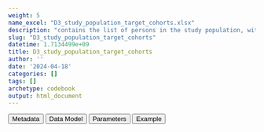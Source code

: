 ```yaml
---
weight: 5
name_excel: "D3_study_population_target_cohorts.xlsx"
description: "contains the list of persons in the study population, with study entry and exit dates, and entry and exit from all the cohorts for incidence/prevalence and for coverage"
slug: "D3_study_population_target_cohorts"
datetime: 1.7134499e+09
title: D3_study_population_target_cohorts
author: ''
date: '2024-04-18'
categories: []
tags: []
archetype: codebook
output: html_document
---
```


<script src="/rmarkdown-libs/core-js/shim.min.js"></script>
<script src="/rmarkdown-libs/react/react.min.js"></script>
<script src="/rmarkdown-libs/react/react-dom.min.js"></script>
<script src="/rmarkdown-libs/reactwidget/react-tools.umd.cjs"></script>
<script src="/rmarkdown-libs/htmlwidgets/htmlwidgets.js"></script>
<link href="/rmarkdown-libs/reactable/reactable.css" rel="stylesheet" />
<script src="/rmarkdown-libs/reactable-binding/reactable.js"></script>
<div class="tab">
<button class="tablinks" onclick="openCity(event, &#39;Metadata&#39;)" id="defaultOpen">Metadata</button>
<button class="tablinks" onclick="openCity(event, &#39;Data Model&#39;)">Data Model</button>
<button class="tablinks" onclick="openCity(event, &#39;Parameters&#39;)">Parameters</button>
<button class="tablinks" onclick="openCity(event, &#39;Example&#39;)">Example</button>
</div>
<div id="Metadata" class="tabcontent">
<div id="htmlwidget-1" class="reactable html-widget" style="width:auto;height:600px;"></div>
<script type="application/json" data-for="htmlwidget-1">{"x":{"tag":{"name":"Reactable","attribs":{"data":{"medatata_name":["Name of the dataset","Content of the dataset","Unit of observation","Dataset where the list of UoOs is fully listed and with 1 record per UoO","How many observations per UoO","Variables capturing the UoO","Primary key","Parameters",null,null,null,null,null,null,null,null,null,null,null,null],"metadata_content":["D3_study_population_target_cohorts","contains the list of persons in the study population, with study entry and exit dates, and entry and exit from all the cohorts for incidence/prevalence and for coverage","a person in the study population",null,"1","person_id","person_id",null,null,null,null,null,null,null,null,null,null,null,null,null]},"columns":[{"id":"medatata_name","name":"medatata_name","type":"character"},{"id":"metadata_content","name":"metadata_content","type":"character"}],"sortable":false,"searchable":true,"pagination":false,"highlight":true,"bordered":true,"striped":true,"style":{"maxWidth":1800},"height":"600px","dataKey":"bbcd1d3c7852f7769d6345e151435715"},"children":[]},"class":"reactR_markup"},"evals":[],"jsHooks":[]}</script>
</div>
<div id="Data Model" class="tabcontent">
<div id="htmlwidget-2" class="reactable html-widget" style="width:auto;height:600px;"></div>
<script type="application/json" data-for="htmlwidget-2">{"x":{"tag":{"name":"Reactable","attribs":{"data":{"VarName":["person_id","spell_start_date","study_entry_date","study_exit_date","birth_date","birthyear","is_in_cohort_type_and_label","cohort_entry_date_cohort_type_and_label","cohort_exit_date_cohort_type_and_label","is_censored_in_cohort_type_and_label",null,null,null,null,null,null,null,null,null,null],"Description":["unique person identifier","date when the stdudy spell starts","start of the study period","end of the observation period",null,null,"whether the person enters the cohort cohort_type_and_label","date of entry in the cohort cohort_type_and_label","date of exit from the cohort cohort_type_and_label","whether the person exits the cohort before the natural end of the cohort",null,null,null,null,null,null,null,null,null,null],"Format":["character","date","date","date",null,null,null,null,null,null,null,null,null,null,null,null,null,null,null,null],"Vocabulary":["from cdm persons",null,null,null,null,null,null,null,null,null,null,null,null,null,null,null,null,null,null,null],"Parameters":[null,null,null,null,null,null,"cohort_type_and_label","cohort_type_and_label","cohort_type_and_label","cohort_type_and_label",null,null,null,null,null,null,null,null,null,null],"Notes and examples":[null,null,null,null,null,null,null,"it's missing if is_in_cohort_type_and_label == 0","it's missing if is_in_cohort_type_and_label == 0","it's missing if is_in_cohort_type_and_label == 0",null,null,null,null,null,null,null,null,null,null],"Source tables and variables":["D4_study_population","D4_study_population","D4_study_population","D4_study_population","D3_PERSONS",null,null,null,null,null,null,null,null,null,null,null,null,null,null,null],"Retrieved":["yes","yes","yes","yes","yes",null,null,null,null,null,null,null,null,null,null,null,null,null,null,null],"Calculated":[null,null,null,null,null,null,null,null,null,null,null,null,null,null,null,null,null,null,null,null],"Algorithm_id":[null,null,null,null,null,null,null,null,null,null,null,null,null,null,null,null,null,null,null,null],"Rule":[null,null,null,null,null,null,"for birth cohorts: the person is in the cohort if birth_date is between study_entry_date and study_exit_date\r\nfor adolescence: the person is in the cohort if the ninth birthday is between study_entry_date and study_exit_date\r\nfor seasonalXXX: the person is in the cohort if 1st september XXXX is between study_entry_date and study_exit_date\r\nforcovid_vacc: the person is in the cohort if 1st december 2020 is between study_entry_date and study_exit_date\r\n","for birth cohorts: birth_date\r\nfor adolescence: ninth birthday \r\nfor seasonalXXX: september (???) XXXX \r\nfor covid_vacc: 1st december 2020","for birth cohorts: for birthYY, exit date is earliest between the date they turn XX months old and study_exit_date\r\nfor adolescence: exit date is earliest between the date they turn 16 years old and study_exit_date\r\nfor seasonalXXX: exit date is earliest between end of season 30th april XXXX and study_exit_date\r\nfor covid_vacc: study_exit_date",null,null,null,null,null,null,null,null,null,null,null]},"columns":[{"id":"VarName","name":"VarName","type":"character"},{"id":"Description","name":"Description","type":"character"},{"id":"Format","name":"Format","type":"character"},{"id":"Vocabulary","name":"Vocabulary","type":"character"},{"id":"Parameters","name":"Parameters","type":"character"},{"id":"Notes and examples","name":"Notes and examples","type":"character"},{"id":"Source tables and variables","name":"Source tables and variables","type":"character"},{"id":"Retrieved","name":"Retrieved","type":"character"},{"id":"Calculated","name":"Calculated","type":"logical"},{"id":"Algorithm_id","name":"Algorithm_id","type":"logical"},{"id":"Rule","name":"Rule","type":"character"}],"sortable":false,"searchable":true,"pagination":false,"highlight":true,"bordered":true,"striped":true,"style":{"maxWidth":1800},"height":"600px","dataKey":"a808e1a0de748a76debde08961d487e7"},"children":[]},"class":"reactR_markup"},"evals":[],"jsHooks":[]}</script>
</div>
<div id="Parameters" class="tabcontent">
<div id="htmlwidget-3" class="reactable html-widget" style="width:auto;height:600px;"></div>
<script type="application/json" data-for="htmlwidget-3">{"x":{"tag":{"name":"Reactable","attribs":{"data":{"parameter in the variable name":["cohort_type_and_label","cohort_type_and_label","cohort_type_and_label","cohort_type_and_label","cohort_type_and_label","cohort_type_and_label","cohort_type_and_label","cohort_type_and_label",null,null,null,null,null,null,null,null,null,null,null,null],"values":["birth12","birth15","birth24","adolescence","covid_vacc","seasonal2017","…","seasonal2023",null,null,null,null,null,null,null,null,null,null,null,null],"name of macro":["cohort_type_and_label","cohort_type_and_label","cohort_type_and_label","cohort_type_and_label","cohort_type_and_label","cohort_type_and_label","cohort_type_and_label","cohort_type_and_label",null,null,null,null,null,null,null,null,null,null,null,null],"assigned in step":["08_design_parameters","08_design_parameters","08_design_parameters","08_design_parameters","08_design_parameters","08_design_parameters","08_design_parameters","08_design_parameters",null,null,null,null,null,null,null,null,null,null,null,null]},"columns":[{"id":"parameter in the variable name","name":"parameter in the variable name","type":"character"},{"id":"values","name":"values","type":"character"},{"id":"name of macro","name":"name of macro","type":"character"},{"id":"assigned in step","name":"assigned in step","type":"character"}],"sortable":false,"searchable":true,"pagination":false,"highlight":true,"bordered":true,"striped":true,"style":{"maxWidth":1800},"height":"600px","dataKey":"897fffbd69c0e3984851fba9c6ecbf8b"},"children":[]},"class":"reactR_markup"},"evals":[],"jsHooks":[]}</script>
</div>
<div id="Example" class="tabcontent">
<div id="htmlwidget-4" class="reactable html-widget" style="width:auto;height:600px;"></div>
<script type="application/json" data-for="htmlwidget-4">{"x":{"tag":{"name":"Reactable","attribs":{"data":{"person_id":["P001","P002","P003",null,null,null,null,null,null,null,null,null,null,null,null,null,null,null,null,null],"spell_start_date":[20200101,20100101,19400101,"NA","NA","NA","NA","NA","NA","NA","NA","NA","NA","NA","NA","NA","NA","NA","NA","NA"],"study_entry_date":[20200101,20180101,20180101,"NA","NA","NA","NA","NA","NA","NA","NA","NA","NA","NA","NA","NA","NA","NA","NA","NA"],"study_exit_date":[20231231,20231231,20231231,"NA","NA","NA","NA","NA","NA","NA","NA","NA","NA","NA","NA","NA","NA","NA","NA","NA"],"birth_date":[20200101,20100101,19400101,"NA","NA","NA","NA","NA","NA","NA","NA","NA","NA","NA","NA","NA","NA","NA","NA","NA"],"birthyear":[2020,2010,1940,"NA","NA","NA","NA","NA","NA","NA","NA","NA","NA","NA","NA","NA","NA","NA","NA","NA"],"is_in_birth12":[1,0,0,"NA","NA","NA","NA","NA","NA","NA","NA","NA","NA","NA","NA","NA","NA","NA","NA","NA"],"cohort_entry_date_birth12":[20200101,"NA","NA","NA","NA","NA","NA","NA","NA","NA","NA","NA","NA","NA","NA","NA","NA","NA","NA","NA"],"cohort_exit_date_birth12":[20201231,"NA","NA","NA","NA","NA","NA","NA","NA","NA","NA","NA","NA","NA","NA","NA","NA","NA","NA","NA"],"is_censored_in_birth12":[0,"NA","NA","NA","NA","NA","NA","NA","NA","NA","NA","NA","NA","NA","NA","NA","NA","NA","NA","NA"],"is_in_birth15":[1,0,0,"NA","NA","NA","NA","NA","NA","NA","NA","NA","NA","NA","NA","NA","NA","NA","NA","NA"],"cohort_entry_date_birth15":[20200101,"NA","NA","NA","NA","NA","NA","NA","NA","NA","NA","NA","NA","NA","NA","NA","NA","NA","NA","NA"],"cohort_exit_date_birth15":[20210331,"NA","NA","NA","NA","NA","NA","NA","NA","NA","NA","NA","NA","NA","NA","NA","NA","NA","NA","NA"],"is_censored_in_birth15":[0,"NA","NA","NA","NA","NA","NA","NA","NA","NA","NA","NA","NA","NA","NA","NA","NA","NA","NA","NA"],"is_in_birth24":[1,0,0,"NA","NA","NA","NA","NA","NA","NA","NA","NA","NA","NA","NA","NA","NA","NA","NA","NA"],"cohort_entry_date_birth24":[20200101,"NA","NA","NA","NA","NA","NA","NA","NA","NA","NA","NA","NA","NA","NA","NA","NA","NA","NA","NA"],"cohort_exit_date_birth24":[20211231,"NA","NA","NA","NA","NA","NA","NA","NA","NA","NA","NA","NA","NA","NA","NA","NA","NA","NA","NA"],"is_censored_in_birth24":[0,"NA","NA","NA","NA","NA","NA","NA","NA","NA","NA","NA","NA","NA","NA","NA","NA","NA","NA","NA"],"is_in_adolescence":[0,1,0,"NA","NA","NA","NA","NA","NA","NA","NA","NA","NA","NA","NA","NA","NA","NA","NA","NA"],"cohort_entry_date_adolescence":["NA",20190101,"NA","NA","NA","NA","NA","NA","NA","NA","NA","NA","NA","NA","NA","NA","NA","NA","NA","NA"],"cohort_exit_date_adolescence":["NA",20231231,"NA","NA","NA","NA","NA","NA","NA","NA","NA","NA","NA","NA","NA","NA","NA","NA","NA","NA"],"is_censored_in_adolescence":["NA",1,"NA","NA","NA","NA","NA","NA","NA","NA","NA","NA","NA","NA","NA","NA","NA","NA","NA","NA"],"is_in_covid_vacc":[1,1,1,"NA","NA","NA","NA","NA","NA","NA","NA","NA","NA","NA","NA","NA","NA","NA","NA","NA"],"cohort_entry_date_covid_vacc":[20201201,20201201,20201201,"NA","NA","NA","NA","NA","NA","NA","NA","NA","NA","NA","NA","NA","NA","NA","NA","NA"],"cohort_exit_date_covid_vacc":[20231231,20231231,20231231,"NA","NA","NA","NA","NA","NA","NA","NA","NA","NA","NA","NA","NA","NA","NA","NA","NA"],"is_censored_in_covid_vacc":[0,0,0,"NA","NA","NA","NA","NA","NA","NA","NA","NA","NA","NA","NA","NA","NA","NA","NA","NA"],"is_in_seasonal2018":[0,0,1,"NA","NA","NA","NA","NA","NA","NA","NA","NA","NA","NA","NA","NA","NA","NA","NA","NA"],"cohort_entry_date_seasonal2018":["NA","NA",20180901,"NA","NA","NA","NA","NA","NA","NA","NA","NA","NA","NA","NA","NA","NA","NA","NA","NA"],"cohort_exit_date_seasonal2018":["NA","NA",20190430,"NA","NA","NA","NA","NA","NA","NA","NA","NA","NA","NA","NA","NA","NA","NA","NA","NA"],"is_censored_in_seasonal2018":["NA","NA",0,"NA","NA","NA","NA","NA","NA","NA","NA","NA","NA","NA","NA","NA","NA","NA","NA","NA"],"is_in_seasonal2019":["NA","NA",1,"NA","NA","NA","NA","NA","NA","NA","NA","NA","NA","NA","NA","NA","NA","NA","NA","NA"],"cohort_entry_date_seasonal2019":["NA","NA",20190901,"NA","NA","NA","NA","NA","NA","NA","NA","NA","NA","NA","NA","NA","NA","NA","NA","NA"],"cohort_exit_date_seasonal2019":["NA","NA",20200430,"NA","NA","NA","NA","NA","NA","NA","NA","NA","NA","NA","NA","NA","NA","NA","NA","NA"],"is_censored_in_seasonal2019":["NA","NA",0,"NA","NA","NA","NA","NA","NA","NA","NA","NA","NA","NA","NA","NA","NA","NA","NA","NA"],"is_in_seasonal2020":["NA","NA",1,"NA","NA","NA","NA","NA","NA","NA","NA","NA","NA","NA","NA","NA","NA","NA","NA","NA"],"cohort_entry_date_seasonal2020":["NA","NA",20200901,"NA","NA","NA","NA","NA","NA","NA","NA","NA","NA","NA","NA","NA","NA","NA","NA","NA"],"cohort_exit_date_seasonal2020":["NA","NA",20210430,"NA","NA","NA","NA","NA","NA","NA","NA","NA","NA","NA","NA","NA","NA","NA","NA","NA"],"is_censored_in_seasonal2020":["NA","NA",0,"NA","NA","NA","NA","NA","NA","NA","NA","NA","NA","NA","NA","NA","NA","NA","NA","NA"],"is_in_seasonal2021":["NA","NA",1,"NA","NA","NA","NA","NA","NA","NA","NA","NA","NA","NA","NA","NA","NA","NA","NA","NA"],"cohort_entry_date_seasonal2021":["NA","NA",20210901,"NA","NA","NA","NA","NA","NA","NA","NA","NA","NA","NA","NA","NA","NA","NA","NA","NA"],"cohort_exit_date_seasonal2021":["NA","NA",20220430,"NA","NA","NA","NA","NA","NA","NA","NA","NA","NA","NA","NA","NA","NA","NA","NA","NA"],"is_censored_in_seasonal2021":["NA","NA",0,"NA","NA","NA","NA","NA","NA","NA","NA","NA","NA","NA","NA","NA","NA","NA","NA","NA"],"is_in_seasonal2022":["NA","NA",1,"NA","NA","NA","NA","NA","NA","NA","NA","NA","NA","NA","NA","NA","NA","NA","NA","NA"],"cohort_entry_date_seasonal2022":["NA","NA",20220901,"NA","NA","NA","NA","NA","NA","NA","NA","NA","NA","NA","NA","NA","NA","NA","NA","NA"],"cohort_exit_date_seasonal2022":["NA","NA",20230430,"NA","NA","NA","NA","NA","NA","NA","NA","NA","NA","NA","NA","NA","NA","NA","NA","NA"],"is_censored_in_seasonal2022":["NA","NA",0,"NA","NA","NA","NA","NA","NA","NA","NA","NA","NA","NA","NA","NA","NA","NA","NA","NA"],"is_in_seasonal2023":["NA","NA",0,"NA","NA","NA","NA","NA","NA","NA","NA","NA","NA","NA","NA","NA","NA","NA","NA","NA"],"cohort_entry_date_seasonal2023":["NA","NA",1,"NA","NA","NA","NA","NA","NA","NA","NA","NA","NA","NA","NA","NA","NA","NA","NA","NA"],"cohort_exit_date_seasonal2023":["NA","NA",20230901,"NA","NA","NA","NA","NA","NA","NA","NA","NA","NA","NA","NA","NA","NA","NA","NA","NA"],"is_censored_in_seasonal2023":["NA","NA",20231231,"NA","NA","NA","NA","NA","NA","NA","NA","NA","NA","NA","NA","NA","NA","NA","NA","NA"],"...51":["NA","NA",1,"NA","NA","NA","NA","NA","NA","NA","NA","NA","NA","NA","NA","NA","NA","NA","NA","NA"]},"columns":[{"id":"person_id","name":"person_id","type":"character"},{"id":"spell_start_date","name":"spell_start_date","type":"numeric"},{"id":"study_entry_date","name":"study_entry_date","type":"numeric"},{"id":"study_exit_date","name":"study_exit_date","type":"numeric"},{"id":"birth_date","name":"birth_date","type":"numeric"},{"id":"birthyear","name":"birthyear","type":"numeric"},{"id":"is_in_birth12","name":"is_in_birth12","type":"numeric"},{"id":"cohort_entry_date_birth12","name":"cohort_entry_date_birth12","type":"numeric"},{"id":"cohort_exit_date_birth12","name":"cohort_exit_date_birth12","type":"numeric"},{"id":"is_censored_in_birth12","name":"is_censored_in_birth12","type":"numeric"},{"id":"is_in_birth15","name":"is_in_birth15","type":"numeric"},{"id":"cohort_entry_date_birth15","name":"cohort_entry_date_birth15","type":"numeric"},{"id":"cohort_exit_date_birth15","name":"cohort_exit_date_birth15","type":"numeric"},{"id":"is_censored_in_birth15","name":"is_censored_in_birth15","type":"numeric"},{"id":"is_in_birth24","name":"is_in_birth24","type":"numeric"},{"id":"cohort_entry_date_birth24","name":"cohort_entry_date_birth24","type":"numeric"},{"id":"cohort_exit_date_birth24","name":"cohort_exit_date_birth24","type":"numeric"},{"id":"is_censored_in_birth24","name":"is_censored_in_birth24","type":"numeric"},{"id":"is_in_adolescence","name":"is_in_adolescence","type":"numeric"},{"id":"cohort_entry_date_adolescence","name":"cohort_entry_date_adolescence","type":"numeric"},{"id":"cohort_exit_date_adolescence","name":"cohort_exit_date_adolescence","type":"numeric"},{"id":"is_censored_in_adolescence","name":"is_censored_in_adolescence","type":"numeric"},{"id":"is_in_covid_vacc","name":"is_in_covid_vacc","type":"numeric"},{"id":"cohort_entry_date_covid_vacc","name":"cohort_entry_date_covid_vacc","type":"numeric"},{"id":"cohort_exit_date_covid_vacc","name":"cohort_exit_date_covid_vacc","type":"numeric"},{"id":"is_censored_in_covid_vacc","name":"is_censored_in_covid_vacc","type":"numeric"},{"id":"is_in_seasonal2018","name":"is_in_seasonal2018","type":"numeric"},{"id":"cohort_entry_date_seasonal2018","name":"cohort_entry_date_seasonal2018","type":"numeric"},{"id":"cohort_exit_date_seasonal2018","name":"cohort_exit_date_seasonal2018","type":"numeric"},{"id":"is_censored_in_seasonal2018","name":"is_censored_in_seasonal2018","type":"numeric"},{"id":"is_in_seasonal2019","name":"is_in_seasonal2019","type":"numeric"},{"id":"cohort_entry_date_seasonal2019","name":"cohort_entry_date_seasonal2019","type":"numeric"},{"id":"cohort_exit_date_seasonal2019","name":"cohort_exit_date_seasonal2019","type":"numeric"},{"id":"is_censored_in_seasonal2019","name":"is_censored_in_seasonal2019","type":"numeric"},{"id":"is_in_seasonal2020","name":"is_in_seasonal2020","type":"numeric"},{"id":"cohort_entry_date_seasonal2020","name":"cohort_entry_date_seasonal2020","type":"numeric"},{"id":"cohort_exit_date_seasonal2020","name":"cohort_exit_date_seasonal2020","type":"numeric"},{"id":"is_censored_in_seasonal2020","name":"is_censored_in_seasonal2020","type":"numeric"},{"id":"is_in_seasonal2021","name":"is_in_seasonal2021","type":"numeric"},{"id":"cohort_entry_date_seasonal2021","name":"cohort_entry_date_seasonal2021","type":"numeric"},{"id":"cohort_exit_date_seasonal2021","name":"cohort_exit_date_seasonal2021","type":"numeric"},{"id":"is_censored_in_seasonal2021","name":"is_censored_in_seasonal2021","type":"numeric"},{"id":"is_in_seasonal2022","name":"is_in_seasonal2022","type":"numeric"},{"id":"cohort_entry_date_seasonal2022","name":"cohort_entry_date_seasonal2022","type":"numeric"},{"id":"cohort_exit_date_seasonal2022","name":"cohort_exit_date_seasonal2022","type":"numeric"},{"id":"is_censored_in_seasonal2022","name":"is_censored_in_seasonal2022","type":"numeric"},{"id":"is_in_seasonal2023","name":"is_in_seasonal2023","type":"numeric"},{"id":"cohort_entry_date_seasonal2023","name":"cohort_entry_date_seasonal2023","type":"numeric"},{"id":"cohort_exit_date_seasonal2023","name":"cohort_exit_date_seasonal2023","type":"numeric"},{"id":"is_censored_in_seasonal2023","name":"is_censored_in_seasonal2023","type":"numeric"},{"id":"...51","name":"...51","type":"numeric"}],"sortable":false,"searchable":true,"pagination":false,"highlight":true,"bordered":true,"striped":true,"style":{"maxWidth":1800},"height":"600px","dataKey":"92b3c35734de59c41d92a5765e07fb51"},"children":[]},"class":"reactR_markup"},"evals":[],"jsHooks":[]}</script>
</div>
